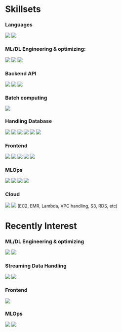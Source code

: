 

# Skillsets

### Languages
<img src="https://img.shields.io/badge/Python-3776AB?style=flat-square&logo=Python&logoColor=white"/> <img src="https://img.shields.io/badge/JavaScript-FDEE21?style=flat-square&logo=JavaScript&logoColor=black"/>

### ML/DL Engineering & optimizing: 
<img src="https://img.shields.io/badge/Scikit_learn-F7931E?style=flat-square&logo=scikit-learn&logoColor=white"/> <img src="https://img.shields.io/badge/Tensorflow-FF6F00?style=flat-square&logo=Tensorflow&logoColor=white"/> <img src="https://img.shields.io/badge/Keras-D00000?style=flat-square&logo=Keras&logoColor=white"/>
### Backend API
<img src="https://img.shields.io/badge/Django-092E20?style=flat-square&logo=Django&logoColor=white"/> <img src="https://img.shields.io/badge/Flask-000000?style=flat-square&logo=flask&logoColor=white"/> <img src="https://img.shields.io/badge/FastAPI-009688?style=flat-square&logo=FastAPI&logoColor=white"/> 

### Batch computing
<img src="https://img.shields.io/badge/Apache_Spark-E25A1C?style=flat-square&logo=Apache Spark&logoColor=white"/>

### Handling Database
<img src="https://img.shields.io/badge/MySQL-4479A1?style=flat-square&logo=MySQL&logoColor=white"/> <img src="https://img.shields.io/badge/MariaDB-003545?style=flat-square&logo=MariaDB&logoColor=white"/> <img src="https://img.shields.io/badge/PostgreSQL-4169E1?style=flat-square&logo=PostgreSQL&logoColor=white"/> <img src="https://img.shields.io/badge/Oracle-F80000?style=flat-square&logo=Oracle&logoColor=white"/> <img src="https://img.shields.io/badge/Apache_Hive-FDEE21?style=flat-square&logo=ApacheHive&logoColor=black"/> <img src="https://img.shields.io/badge/Redis-DC382D?style=flat-square&logo=Redis&logoColor=white"/>

### Frontend
<img src="https://img.shields.io/badge/Django-092E20?style=flat-square&logo=Django&logoColor=white"/> <img src="https://img.shields.io/badge/JavaScript-FDEE21?style=flat-square&logo=JavaScript&logoColor=black"/> <img src="https://img.shields.io/badge/jQuery-0769AD?style=flat-square&logo=jQuery&logoColor=white"/> <img src="https://img.shields.io/badge/React-61DAFB?style=flat-square&logo=React&logoColor=white"/> <img src="https://img.shields.io/badge/Canvas-E05F2C?style=flat-square&logo=Canvas&logoColor=white"/> 

### MLOps
<img src="https://img.shields.io/badge/Docker-2496ED?style=flat-square&logo=Docker&logoColor=white"/> <img src="https://img.shields.io/badge/Docker_Compose-2496ED?style=flat-square&logo=Docker&logoColor=white"/> <img src="https://img.shields.io/badge/Docker_Swarm-2496ED?style=flat-square&logo=Docker&logoColor=white"/> <img src="https://img.shields.io/badge/Apache_Airflow-017CEE?style=flat-square&logo=ApacheAirflow&logoColor=white"/>
 
### Cloud
<img src="https://img.shields.io/badge/Google_Cloud-4285F4?style=flat-square&logo=Googlecloud&logoColor=white"/> <img src="https://img.shields.io/badge/Amazon_AWS-232F3E?style=flat-square&logo=AmazonAWS&logoColor=white"/> (EC2, EMR, Lambda, VPC handling, S3, RDS, etc)

# Recently Interest

### ML/DL Engineering & optimizing
<img src="https://img.shields.io/badge/Tensorflow_2.5++-FF6F00?style=flat-square&logo=Tensorflow&logoColor=white"/> <img src="https://img.shields.io/badge/Tensorflow_Lite-FF6F00?style=flat-square&logo=Tensorflow&logoColor=white"/>

### Streaming Data Handling
<img src="https://img.shields.io/badge/Flink-E6526F?style=flat-square&logo=Flink&logoColor=white"/> <img src="https://img.shields.io/badge/ELK_Stack-005571?style=flat-square&logo=ElasticStack&logoColor=white"/>
  
### Frontend
<img src="https://img.shields.io/badge/PWA-000?style=flat-square&logo=PWA&logoColor=black"/> 

### MLOps
<img src="https://img.shields.io/badge/Kubernetes-326CE5?style=flat-square&logo=Kubernetes&logoColor=white"/> <img src="https://img.shields.io/badge/Ansible-EE0000?style=flat-square&logo=Ansible&logoColor=white"/>
